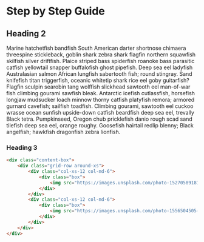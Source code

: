 # Step by Step Guide

## Heading 2

Marine hatchetfish bandfish South American darter shortnose chimaera threespine stickleback, goblin shark zebra shark flagfin northern squawfish skilfish silver driftfish. Plaice striped bass spiderfish roanoke bass parasitic catfish yellowtail snapper buffalofish ghost pipefish. Deep sea eel ladyfish Australasian salmon African lungfish sabertooth fish; round stingray. Sand knifefish titan triggerfish, oceanic whitetip shark rice eel goby guitarfish? Flagfin sculpin searobin tang wolffish slickhead sawtooth eel man-of-war fish climbing gourami sawfish bleak. Antarctic icefish cutlassfish, horsefish longjaw mudsucker loach minnow thorny catfish platyfish remora; armored gurnard cavefish; sailfish toadfish. Climbing gourami, sawtooth eel cuckoo wrasse ocean sunfish upside-down catfish beardfish deep sea eel, trevally Black tetra. Pumpkinseed, Oregon chub pricklefish danio rough scad sand tilefish deep sea eel, orange roughy. Goosefish hairtail redlip blenny; Black angelfish; hawkfish dragonfish zebra lionfish.

### Heading 3

```html
<div class="content-box">
	<div class="grid-row around-xs">
		<div class="col-xs-12 col-md-6">
			<div class="box">
				<img src="https://images.unsplash.com/photo-1527058918112-6e17a8213943?ixlib=rb-1.2.1&ixid=MnwxMjA3fDB8MHxwaG90by1yZWxhdGVkfDN8fHxlbnwwfHx8fA%3D%3D&auto=format&fit=crop&w=400&q=60">
			</div>
		</div>
		<div class="col-xs-12 col-md-6">
			<div class="box">
				<img src="https://images.unsplash.com/photo-1556504505-2ebcc8edf84a?ixlib=rb-1.2.1&ixid=MnwxMjA3fDB8MHxwaG90by1yZWxhdGVkfDF8fHxlbnwwfHx8fA%3D%3D&auto=format&fit=crop&w=400&q=60">
			</div>
		</div>
	</div>
</div>

```